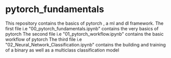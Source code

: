 # pytorch_fundamentals
This repository contains the basics of pytorch , a ml and dl framework.
The first file i.e "00_pytorch_fundamentals.ipynb" contains the very basics of pytorch
The second file i.e "01_pytorch_workflow.ipynb" contains the basic workflow of pytorch
The third file i.e "02_Neural_Network_Classification.ipynb" contains the building and training of a binary as well as a multiclass classification model
